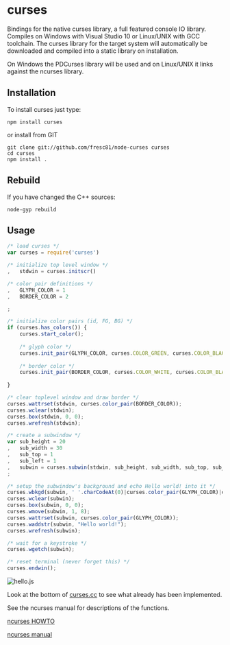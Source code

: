 
# curses

Bindings for the native curses library, a full featured console IO library.
Compiles on Windows with Visual Studio 10 or Linux/UNIX with GCC toolchain.
The curses library for the target system will automatically be downloaded
and compiled into a static library on installation.

On Windows the PDCurses library will be used and on Linux/UNIX it links against
the ncurses library.


## Installation

To install curses just type:

```
npm install curses
```

or install from GIT

```
git clone git://github.com/fresc81/node-curses curses
cd curses
npm install .
```


## Rebuild

If you have changed the C++ sources:

```
node-gyp rebuild
```


## Usage

```javascript
/* load curses */
var curses = require('curses')

/* initialize top level window */
,   stdwin = curses.initscr()

/* color pair definitions */
,   GLYPH_COLOR = 1
,   BORDER_COLOR = 2

;

/* initialize color pairs (id, FG, BG) */
if (curses.has_colors()) {
    curses.start_color();
    
    /* glyph color */
    curses.init_pair(GLYPH_COLOR, curses.COLOR_GREEN, curses.COLOR_BLACK);
    
    /* border color */
    curses.init_pair(BORDER_COLOR, curses.COLOR_WHITE, curses.COLOR_BLACK);
    
}

/* clear toplevel window and draw border */
curses.wattrset(stdwin, curses.color_pair(BORDER_COLOR));
curses.wclear(stdwin);
curses.box(stdwin, 0, 0);
curses.wrefresh(stdwin);

/* create a subwindow */
var sub_height = 20
,   sub_width = 30
,   sub_top = 1
,   sub_left = 1
,   subwin = curses.subwin(stdwin, sub_height, sub_width, sub_top, sub_left)
;

/* setup the subwindow's background and echo Hello world! into it */
curses.wbkgd(subwin, ' '.charCodeAt(0)|curses.color_pair(GLYPH_COLOR)|curses.A_REVERSE);
curses.wclear(subwin);
curses.box(subwin, 0, 0);
curses.wmove(subwin, 1, 8);
curses.wattrset(subwin, curses.color_pair(GLYPH_COLOR));
curses.waddstr(subwin, "Hello world!");
curses.wrefresh(subwin);

/* wait for a keystroke */
curses.wgetch(subwin);

/* reset terminal (never forget this) */
curses.endwin();
```

![hello.js](https://github.com/fresc81/node-curses/wiki/hello.png)

Look at the bottom of [curses.cc](https://github.com/fresc81/node-curses/blob/master/src/curses.cc "src/curses") to
see what already has been implemented.

See the ncurses manual for descriptions of the functions.

[ncurses HOWTO](http://tldp.org/HOWTO/NCURSES-Programming-HOWTO/ "ncurses HOWTO")

[ncurses manual](http://invisible-island.net/ncurses/man/ncurses.3x.html "ncurses manual")
